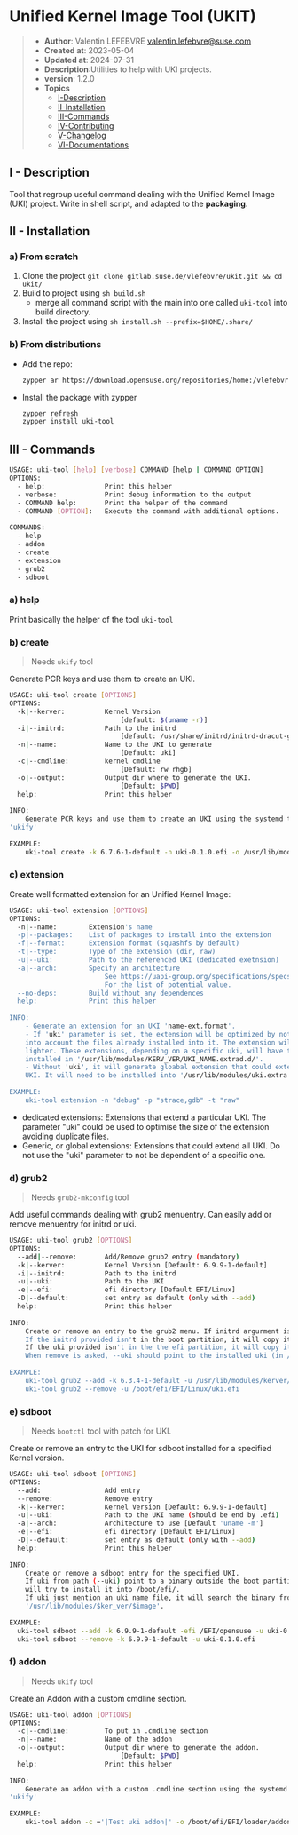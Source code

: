 # Unified Kernel Image Tool (UKIT)

> * **Author**: Valentin LEFEBVRE <valentin.lefebvre@suse.com>
> * **Created at**: 2023-05-04
> * **Updated at**: 2024-07-31
> * **Description**:Utilities to help with UKI projects.
> * **version**: 1.2.0
> * **Topics**
>   * [I-Description](#i---description)
>   * [II-Installation](#ii---installation)
>   * [III-Commands](#iii---commands)
>   * [IV-Contributing](./CONTRIBUTING.md)
>   * [V-Changelog](./CHANGELOG.md)
>   * [VI-Documentations](./docs/)

## I - Description

Tool that regroup useful command dealing with the Unified Kernel Image (UKI)
project. Write in shell script, and adapted to the **packaging**.

## II - Installation

### a) From scratch

1. Clone the project `git clone gitlab.suse.de/vlefebvre/ukit.git && cd ukit/`
2. Build to project using `sh build.sh`
    * merge all command script with the main into one called `uki-tool` into
      build directory.
3. Install the project using `sh install.sh --prefix=$HOME/.share/`

### b) From distributions

* Add the repo:

    ```bash
    zypper ar https://download.opensuse.org/repositories/home:/vlefebvre:/unified/standard/home:vlefebvre:unified.repo
    ```

* Install the package with zypper

    ```bash
    zypper refresh
    zypper install uki-tool
    ```

## III - Commands

```bash
USAGE: uki-tool [help] [verbose] COMMAND [help | COMMAND OPTION]
OPTIONS:
  - help:               Print this helper
  - verbose:            Print debug information to the output
  - COMMAND help:       Print the helper of the command
  - COMMAND [OPTION]:   Execute the command with additional options.
 
COMMANDS:
  - help
  - addon
  - create
  - extension
  - grub2
  - sdboot
```

### a) help

Print basically the helper of the tool `uki-tool`

### b) create

> Needs `ukify` tool

Generate PCR keys and use them to create an UKI.

```bash
USAGE: uki-tool create [OPTIONS]
OPTIONS:
  -k|--kerver:          Kernel Version 
                            [default: $(uname -r)]
  -i|--initrd:          Path to the initrd
                            [default: /usr/share/initrd/initrd-dracut-generic-kerver.unsigned]
  -n|--name:            Name to the UKI to generate 
                            [Default: uki]
  -c|--cmdline:         kernel cmdline 
                            [Default: rw rhgb]
  -o|--output:          Output dir where to generate the UKI.
                            [Default: $PWD]
  help:                 Print this helper
 
INFO:
    Generate PCR keys and use them to create an UKI using the systemd tool
'ukify'
 
EXAMPLE:
    uki-tool create -k 6.7.6-1-default -n uki-0.1.0.efi -o /usr/lib/modules/6.7.6-1-default/
```

### c) extension

Create well formatted extension for an Unified Kernel Image:

```bash
USAGE: uki-tool extension [OPTIONS]
OPTIONS:
  -n|--name:        Extension's name
  -p|--packages:    List of packages to install into the extension
  -f|--format:      Extension format (squashfs by default)
  -t|--type:        Type of the extension (dir, raw)
  -u|--uki:         Path to the referenced UKI (dedicated exetnsion)
  -a|--arch:        Specify an architecture
                        See https://uapi-group.org/specifications/specs/extension_image
                        For the list of potential value.
  --no-deps:        Build without any dependences
  help:             Print this helper
 
INFO:
    - Generate an extension for an UKI 'name-ext.format'.
    - If 'uki' parameter is set, the extension will be optimized by not taking
    into account the files already installed into it. The extension will be
    lighter. These extensions, depending on a specific uki, will have to be
    installed in '/usr/lib/modules/KERV_VER/UKI_NAME.extrad.d/'.
    - Without 'uki', it will generate gloabal extension that could extends all
    UKI. It will need to be installed into '/usr/lib/modules/uki.extra.d/'.
 
EXAMPLE:
    uki-tool extension -n "debug" -p "strace,gdb" -t "raw"
```

* dedicated extensions: Extensions that  extend a particular UKI. The parameter
  "uki" could be used to optimise the size of the extension avoiding duplicate
  files.
* Generic, or global extensions: Extensions that could extend all UKI. Do not
  use the "uki" parameter to not be dependent of a specific one.

### d) grub2

> Needs `grub2-mkconfig` tool

Add useful commands dealing with grub2 menuentry. Can easily add or remove
menuentry for initrd or uki.

```bash
USAGE: uki-tool grub2 [OPTIONS]
OPTIONS:
  --add|--remove:       Add/Remove grub2 entry (mandatory)
  -k|--kerver:          Kernel Version [Default: 6.9.9-1-default]
  -i|--initrd:          Path to the initrd
  -u|--uki:             Path to the UKI
  -e|--efi:             efi directory [Default EFI/Linux]
  -D|--default:         set entry as default (only with --add)
  help:                 Print this helper
 
INFO:
    Create or remove an entry to the grub2 menu. If initrd argurment is provided, uki shouldn't, and vice versa.
    If the initrd provided isn't in the boot partition, it will copy it in /boot
    If the uki provided isn't in the the efi partition, it will copy it in EFI/Linux
    When remove is asked, --uki should point to the installed uki (in /boot partition )
 
EXAMPLE:
    uki-tool grub2 --add -k 6.3.4-1-default -u /usr/lib/modules/kerver/uki.efi
    uki-tool grub2 --remove -u /boot/efi/EFI/Linux/uki.efi
```

### e) sdboot

> Needs `bootctl` tool with patch for UKI.

Create or remove an entry to the UKI for sdboot installed for a specified Kernel
version.

```bash
USAGE: uki-tool sdboot [OPTIONS]
OPTIONS:
  --add:                Add entry
  --remove:             Remove entry
  -k|--kerver:          Kernel Version [Default: 6.9.9-1-default]
  -u|--uki:             Path to the UKI name (should be end by .efi)
  -a|--arch:            Architecture to use [Default 'uname -m']
  -e|--efi:             efi directory [Default EFI/Linux]
  -D|--default:         set entry as default (only with --add)
  help:                 Print this helper
 
INFO:
    Create or remove a sdboot entry for the specified UKI.
    If uki from path (--uki) point to a binary outside the boot partition, it
    will try to install it into /boot/efi/.
    If uki just mention an uki name file, it will search the binary from
    '/usr/lib/modules/$ker_ver/$image'.
 
EXAMPLE:
  uki-tool sdboot --add -k 6.9.9-1-default -efi /EFI/opensuse -u uki-0.1.0.efi
  uki-tool sdboot --remove -k 6.9.9-1-default -u uki-0.1.0.efi
```

### f) addon

> Needs `ukify` tool

Create an Addon with a custom cmdline section.

```bash
USAGE: uki-tool addon [OPTIONS]
OPTIONS:
  -c|--cmdline:         To put in .cmdline section
  -n|--name:            Name of the addon
  -o|--output:          Output dir where to generate the addon.
                            [Default: $PWD]
  help:                 Print this helper
 
INFO:
    Generate an addon with a custom .cmdline section using the systemd tool
'ukify'
 
EXAMPLE:
    uki-tool addon -c ='|Test uki addon|' -o /boot/efi/EFI/loader/addons -n test
```
